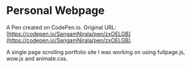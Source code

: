 # Personal Webpage

A Pen created on CodePen.io. Original URL: [https://codepen.io/SangamNirala/pen/zxOELGB](https://codepen.io/SangamNirala/pen/zxOELGB).

A single page scrolling portfolio site I was working on using fullpage.js, wow.js and animate.css.